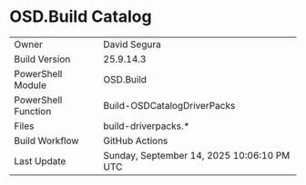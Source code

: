 ﻿# OSD.Build Catalog

| | |
|-|-|
| Owner | David Segura |
| Build Version | 25.9.14.3 |
| PowerShell Module | OSD.Build |
| PowerShell Function | Build-OSDCatalogDriverPacks |
| Files | build-driverpacks.* |
| Build Workflow | GitHub Actions |
| Last Update | Sunday, September 14, 2025 10:06:10 PM UTC |
